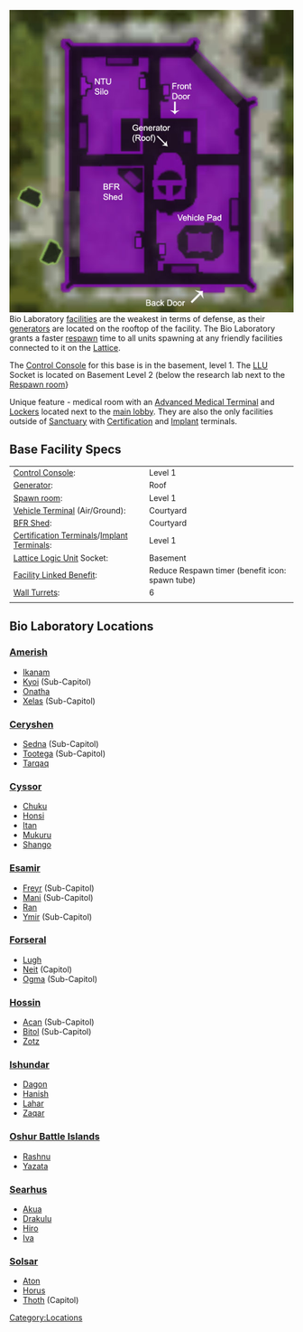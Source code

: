 ![](images/Bio_Layout.jpg "fig:Bio_Layout.jpg") Bio Laboratory
[facilities](Facilities.md) are the weakest in terms of defense,
as their [generators](Generator.md) are located on the rooftop
of the facility. The Bio Laboratory grants a faster
[respawn](Respawn.md) time to all units spawning at any friendly
facilities connected to it on the [Lattice](Lattice.md).

The [Control Console](Control_Console.md) for this base is in
the basement, level 1. The [LLU](Lattice_Logic_Unit.md) Socket is located on
Basement Level 2 (below the research lab next to the [Respawn
room](Spawn_Room.md)}

Unique feature - medical room with an [Advanced Medical
Terminal](Advanced_Medical_Terminal.md) and
[Lockers](Lockers.md) located next to the [main
lobby](main_lobby.md). They are also the only facilities outside
of [Sanctuary](Sanctuary.md) with
[Certification](Certification_Terminal.md) and
[Implant](Implant_Terminal.md) terminals.

## Base Facility Specs

|                                                                                                |                                                 |
| ---------------------------------------------------------------------------------------------- | ----------------------------------------------- |
| [Control Console](Control_Console.md):                                                         | Level 1                                         |
| [Generator](Generator.md):                                                                     | Roof                                            |
| [Spawn room](Spawn_Room.md):                                                                   | Level 1                                         |
| [Vehicle Terminal](Vehicle_Terminal.md) (Air/Ground):                                          | Courtyard                                       |
| [BFR Shed](BFR_Shed.md):                                                                       | Courtyard                                       |
| [Certification Terminals](Certification_Terminal.md)/[Implant Terminals](Implant_Terminal.md): | Level 1                                         |
| [Lattice Logic Unit](Lattice_Logic_Unit.md) Socket:                                            | Basement                                        |
| [Facility Linked Benefit](Facility_Linked_Benefit.md):                                         | Reduce Respawn timer (benefit icon: spawn tube) |
| [Wall Turrets](Phalanx.md):                                                                    | 6                                               |
|                                                                                                |                                                 |

## Bio Laboratory Locations

### [Amerish](Amerish.md)

- [Ikanam](Ikanam.md)
- [Kyoi](Kyoi.md) (Sub-Capitol)
- [Onatha](Onatha.md)
- [Xelas](Xelas.md) (Sub-Capitol)

### [Ceryshen](Ceryshen.md)

- [Sedna](Sedna.md) (Sub-Capitol)
- [Tootega](Tootega.md) (Sub-Capitol)
- [Tarqaq](Tarqaq.md)

### [Cyssor](Cyssor.md)

- [Chuku](Chuku.md)
- [Honsi](Honsi.md)
- [Itan](Itan.md)
- [Mukuru](Mukuru.md)
- [Shango](Shango.md)

### [Esamir](Esamir.md)

- [Freyr](Freyr.md) (Sub-Capitol)
- [Mani](Mani.md) (Sub-Capitol)
- [Ran](Ran.md)
- [Ymir](Ymir.md) (Sub-Capitol)

### [Forseral](Forseral.md)

- [Lugh](Lugh.md)
- [Neit](Neit.md) (Capitol)
- [Ogma](Ogma.md) (Sub-Capitol)

### [Hossin](Hossin.md)

- [Acan](Acan.md) (Sub-Capitol)
- [Bitol](Bitol.md) (Sub-Capitol)
- [Zotz](Zotz.md)

### [Ishundar](Ishundar.md)

- [Dagon](Dagon.md)
- [Hanish](Hanish.md)
- [Lahar](Lahar.md)
- [Zaqar](Zaqar.md)

### [Oshur Battle Islands](Oshur.md)

- [Rashnu](Rashnu.md)
- [Yazata](Yazata.md)

### [Searhus](Searhus.md)

- [Akua](Akua.md)
- [Drakulu](Drakulu.md)
- [Hiro](Hiro.md)
- [Iva](Iva.md)

### [Solsar](Solsar.md)

- [Aton](Aton.md)
- [Horus](Horus.md)
- [Thoth](Thoth.md) (Capitol)

[Category:Locations](Category:Locations.md)

